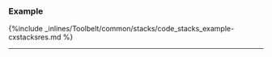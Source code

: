 

### Example

{%include _inlines/Toolbelt/common/stacks/code_stacks_example-cxstacksres.md %}

* * *

